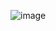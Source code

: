 ![image](https://github.com/ashejly/walentynki/assets/159852576/a9866996-4abe-4bb0-8175-c9ac47ccdadf)
